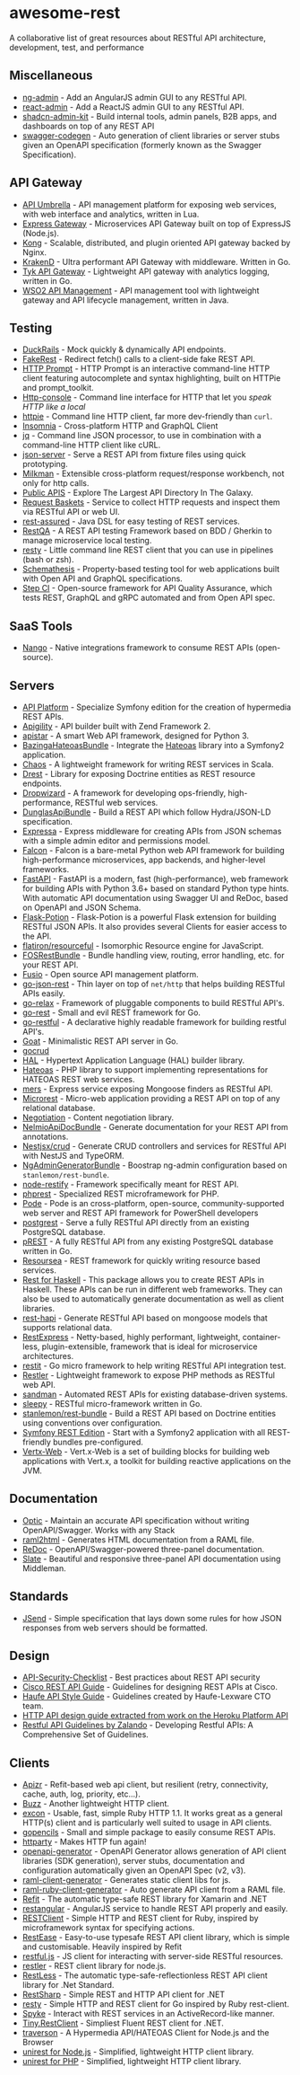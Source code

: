 # awesome-rest

A collaborative list of great resources about RESTful API architecture, development, test, and performance

## Miscellaneous

- [ng-admin](https://github.com/marmelab/ng-admin) - Add an AngularJS admin GUI to any RESTful API.
- [react-admin](https://github.com/marmelab/react-admin) - Add a ReactJS admin GUI to any RESTful API.
- [shadcn-admin-kit](https://github.com/marmelab/shadcn-admin-kit) - Build internal tools, admin panels, B2B apps, and dashboards on top of any REST API
- [swagger-codegen](https://github.com/swagger-api/swagger-codegen) - Auto generation of client libraries or server stubs given an OpenAPI specification (formerly known as the Swagger Specification).

## API Gateway

- [API Umbrella](https://github.com/NREL/api-umbrella) - API management platform for exposing web services, with web interface and analytics, written in Lua.
- [Express Gateway](https://github.com/ExpressGateway/express-gateway) - Microservices API Gateway built on top of ExpressJS (Node.js).
- [Kong](https://github.com/Kong/kong) - Scalable, distributed, and plugin oriented API gateway backed by Nginx.
- [KrakenD](https://github.com/devopsfaith/krakend) - Ultra performant API Gateway with middleware. Written in Go.
- [Tyk API Gateway](https://github.com/TykTechnologies/tyk) - Lightweight API gateway with analytics logging, written in Go.
- [WSO2 API Management](https://github.com/wso2/product-apim) - API management tool with lightweight gateway and API lifecycle management, written in Java.

## Testing

- [DuckRails](https://github.com/iridakos/duckrails) - Mock quickly & dynamically API endpoints.
- [FakeRest](https://github.com/marmelab/FakeRest) - Redirect fetch() calls to a client-side fake REST API.
- [HTTP Prompt](https://github.com/eliangcs/http-prompt) - HTTP Prompt is an interactive command-line HTTP client featuring autocomplete and syntax highlighting, built on HTTPie and prompt_toolkit.
- [Http-console](https://github.com/cloudhead/http-console) - Command line interface for HTTP that let you *speak HTTP like a local*
- [httpie](https://github.com/jkbrzt/httpie) - Command line HTTP client, far more dev-friendly than `curl`.
- [Insomnia](https://github.com/getinsomnia/insomnia) - Cross-platform HTTP and GraphQL Client
- [jq](https://github.com/stedolan/jq) - Command line JSON processor, to use in combination with a command-line HTTP client like cURL.
- [json-server](https://github.com/typicode/json-server) - Serve a REST API from fixture files using quick prototyping.
- [Milkman](https://github.com/warmuuh/milkman) - Extensible cross-platform request/response workbench, not only for http calls.
- [Public APIS](https://github.com/public-apis/public-apis) - Explore The Largest API Directory In The Galaxy.
- [Request Baskets](https://github.com/darklynx/request-baskets) - Service to collect HTTP requests and inspect them via RESTful API or web UI.
- [rest-assured](https://github.com/rest-assured/rest-assured) - Java DSL for easy testing of REST services.
- [RestQA](https://github.com/restqa/restqa) - A REST API testing Framework based on BDD / Gherkin to manage microservice local testing.
- [resty](https://github.com/micha/resty) - Little command line REST client that you can use in pipelines (bash or zsh).
- [Schemathesis](https://github.com/schemathesis/schemathesis) - Property-based testing tool for web applications built with Open API and GraphQL specifications.
- [Step CI](https://github.com/stepci/stepci) - Open-source framework for API Quality Assurance, which tests REST, GraphQL and gRPC automated and from Open API spec.

## SaaS Tools

- [Nango](https://github.com/NangoHQ/nango) - Native integrations framework to consume REST APIs (open-source).

## Servers

- [API Platform](https://github.com/api-platform/api-platform) - Specialize Symfony edition for the creation of hypermedia REST APIs.
- [Apigility](https://github.com/zfcampus/zf-apigility-skeleton) - API builder built with Zend Framework 2.
- [apistar](https://github.com/encode/apistar) - A smart Web API framework, designed for Python 3.
- [BazingaHateoasBundle](https://github.com/willdurand/BazingaHateoasBundle) - Integrate the [Hateoas](https://github.com/willdurand/Hateoas) library into a Symfony2 application.
- [Chaos](https://github.com/mesosphere/chaos) - A lightweight framework for writing REST services in Scala.
- [Drest](https://github.com/leedavis81/drest) - Library for exposing Doctrine entities as REST resource endpoints.
- [Dropwizard](https://github.com/dropwizard/dropwizard) - A framework for developing ops-friendly, high-performance, RESTful web services.
- [DunglasApiBundle](https://github.com/dunglas/DunglasApiBundle) - Build a REST API which follow Hydra/JSON-LD specification.
- [Expressa](https://github.com/thomas4019/expressa) - Express middleware for creating APIs from JSON schemas with a simple admin editor and permissions model.
- [Falcon](https://github.com/falconry/falcon) - Falcon is a bare-metal Python web API framework for building high-performance microservices, app backends, and higher-level frameworks.
- [FastAPI](https://github.com/tiangolo/fastapi) - FastAPI is a modern, fast (high-performance), web framework for building APIs with Python 3.6+ based on standard Python type hints. With automatic API documentation using Swagger UI and ReDoc, based on OpenAPI and JSON Schema.
- [Flask-Potion](https://github.com/biosustain/potion) - Flask-Potion is a powerful Flask extension for building RESTful JSON APIs. It also provides several Clients for easier access to the API.
- [flatiron/resourceful](https://github.com/flatiron/resourceful) - Isomorphic Resource engine for JavaScript.
- [FOSRestBundle](https://github.com/FriendsOfSymfony/FOSRestBundle) - Bundle handling view, routing, error handling, etc. for your REST API.
- [Fusio](https://github.com/apioo/fusio) - Open source API management platform.
- [go-json-rest](https://github.com/ant0ine/go-json-rest) - Thin layer on top of `net/http` that helps building RESTful APIs easily.
- [go-relax](https://github.com/codehack/go-relax) - Framework of pluggable components to build RESTful API's.
- [go-rest](https://github.com/ungerik/go-rest) - Small and evil REST framework for Go.
- [go-restful](https://github.com/emicklei/go-restful) - A declarative highly readable framework for building restful API's.
- [Goat](https://github.com/bahlo/goat) - Minimalistic REST API server in Go.
- [gocrud](https://github.com/manishrjain/gocrud)
- [HAL](https://github.com/blongden/hal) - Hypertext Application Language (HAL) builder library.
- [Hateoas](https://github.com/willdurand/Hateoas) - PHP library to support implementing representations for HATEOAS REST web services.
- [mers](https://github.com/jspears/mers) - Express service exposing Mongoose finders as RESTful API.
- [Microrest](https://github.com/marmelab/microrest.php) - Micro-web application providing a REST API on top of any relational database.
- [Negotiation](https://github.com/willdurand/Negotiation) - Content negotiation library.
- [NelmioApiDocBundle](https://github.com/nelmio/NelmioApiDocBundle) - Generate documentation for your REST API from annotations.
- [Nestjsx/crud](https://github.com/nestjsx/crud) - Generate CRUD controllers and services for RESTful API with NestJS and TypeORM.
- [NgAdminGeneratorBundle](https://github.com/marmelab/NgAdminGeneratorBundle) - Boostrap ng-admin configuration based on `stanlemon/rest-bundle`.
- [node-restify](https://github.com/restify/node-restify) - Framework specifically meant for REST API.
- [phprest](https://github.com/phprest/phprest) - Specialized REST microframework for PHP.
- [Pode](https://github.com/Badgerati/Pode) - Pode is an cross-platform, open-source, community-supported web server and REST API framework for PowerShell developers
- [postgrest](https://github.com/begriffs/postgrest) - Serve a fully RESTful API directly from an existing PostgreSQL database.
- [pREST](https://github.com/prest/prest) - A fully RESTful API from any existing PostgreSQL database written in Go.
- [Resoursea](https://github.com/resoursea/api) - REST framework for quickly writing resource based services.
- [Rest for Haskell](https://github.com/silkapp/rest) - This package allows you to create REST APIs in Haskell. These APIs can be run in different web frameworks. They can also be used to automatically generate documentation as well as client libraries.
- [rest-hapi](https://github.com/JKHeadley/rest-hapi) - Generate RESTful API based on mongoose models that supports relational data.
- [RestExpress](https://github.com/RestExpress/RestExpress) - Netty-based, highly performant, lightweight, container-less, plugin-extensible, framework that is ideal for microservice architectures.
- [restit](https://github.com/yookoala/restit) - Go micro framework to help writing RESTful API integration test.
- [Restler](https://github.com/Luracast/Restler) - Lightweight framework to expose PHP methods as RESTful web API.
- [sandman](https://github.com/jeffknupp/sandman) - Automated REST APIs for existing database-driven systems.
- [sleepy](https://github.com/dougblack/sleepy) - RESTful micro-framework written in Go.
- [stanlemon/rest-bundle](https://github.com/stanlemon/rest-bundle) - Build a REST API based on Doctrine entities using conventions over configuration.
- [Symfony REST Edition](https://github.com/gimler/symfony-rest-edition) - Start with a Symfony2 application with all REST-friendly bundles pre-configured.
- [Vertx-Web](https://github.com/vert-x3/vertx-web) - Vert.x-Web is a set of building blocks for building web applications with Vert.x, a toolkit for building reactive applications on the JVM.

## Documentation

- [Optic](https://github.com/opticdev/optic) - Maintain an accurate API specification without writing OpenAPI/Swagger. Works with any Stack
- [raml2html](https://github.com/raml2html/raml2html) - Generates HTML documentation from a RAML file.
- [ReDoc](https://github.com/Rebilly/ReDoc) - OpenAPI/Swagger-powered three-panel documentation.
- [Slate](https://github.com/lord/slate) - Beautiful and responsive three-panel API documentation using Middleman.

## Standards

- [JSend](https://github.com/omniti-labs/jsend) - Simple specification that lays down some rules for how JSON responses from web servers should be formatted.

## Design

- [API-Security-Checklist](https://github.com/shieldfy/API-Security-Checklist) - Best practices about REST API security
- [Cisco REST API Guide](https://github.com/CiscoDevNet/api-design-guide) - Guidelines for designing REST APIs at Cisco.
- [Haufe API Style Guide](https://github.com/Haufe-Lexware/api-style-guide) - Guidelines created by Haufe-Lexware CTO team.
- [HTTP API design guide extracted from work on the Heroku Platform API](https://github.com/interagent/http-api-design)
- [Restful API Guidelines by Zalando](https://github.com/zalando/restful-api-guidelines) - Developing Restful APIs: A Comprehensive Set of Guidelines.

## Clients

- [Apizr](https://github.com/Respawnsive/Apizr) - Refit-based web api client, but resilient (retry, connectivity, cache, auth, log, priority, etc...).
- [Buzz](https://github.com/kriswallsmith/buzz) - Another lightweight HTTP client.
- [excon](https://github.com/excon/excon) - Usable, fast, simple Ruby HTTP 1.1. It works great as a general HTTP(s) client and is particularly well suited to usage in API clients.
- [gopencils](https://github.com/bndr/gopencils) - Small and simple package to easily consume REST APIs.
- [httparty](https://github.com/jnunemaker/httparty) - Makes HTTP fun again!
- [openapi-generator](https://github.com/OpenAPITools/openapi-generator) - OpenAPI Generator allows generation of API client libraries (SDK generation), server stubs, documentation and configuration automatically given an OpenAPI Spec (v2, v3).
- [raml-client-generator](https://github.com/mulesoft/raml-client-generator) - Generates static client libs for js.
- [raml-ruby-client-generator](https://github.com/zlx/raml-ruby-client-generator) - Auto generate API client from a RAML file.
- [Refit](https://github.com/reactiveui/refit) - The automatic type-safe REST library for Xamarin and .NET
- [restangular](https://github.com/mgonto/restangular) - AngularJS service to handle REST API properly and easily.
- [RESTClient](https://github.com/rest-client/rest-client) - Simple HTTP and REST client for Ruby, inspired by microframework syntax for specifying actions.
- [RestEase](https://github.com/canton7/RestEase) - Easy-to-use typesafe REST API client library, which is simple and customisable. Heavily inspired by Refit
- [restful.js](https://github.com/marmelab/restful.js) - JS client for interacting with server-side RESTful resources.
- [restler](https://github.com/danwrong/restler) - REST client library for node.js.
- [RestLess](https://github.com/letsar/RestLess) - The automatic type-safe-reflectionless REST API client library for .Net Standard.
- [RestSharp](https://github.com/restsharp/RestSharp) - Simple REST and HTTP API client for .NET
- [resty](https://github.com/go-resty/resty) - Simple HTTP and REST client for Go inspired by Ruby rest-client.
- [Spyke](https://github.com/balvig/spyke) - Interact with REST services in an ActiveRecord-like manner.
- [Tiny.RestClient](https://github.com/jgiacomini/Tiny.RestClient) - Simpliest Fluent REST client for .NET.
- [traverson](https://github.com/basti1302/traverson) - A Hypermedia API/HATEOAS Client for Node.js and the Browser
- [unirest for Node.js](https://github.com/Mashape/unirest-nodejs) - Simplified, lightweight HTTP client library.
- [unirest for PHP](https://github.com/Mashape/unirest-php) - Simplified, lightweight HTTP client library.
